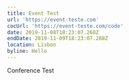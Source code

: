 ```yaml
---
title: Event Test
url: 'https://event-teste.com'
cocUrl: 'https://event-teste.com/code'
date: 2019-11-08T18:23:07.268Z
endDate: 2019-11-09T18:23:07.288Z
location: Lisbon
byline: Hello
---
```

Conference Test
